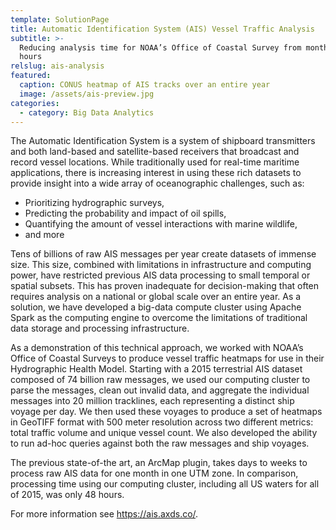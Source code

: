 ```yaml
---
template: SolutionPage
title: Automatic Identification System (AIS) Vessel Traffic Analysis
subtitle: >-
  Reducing analysis time for NOAA’s Office of Coastal Survey from months to
  hours
relslug: ais-analysis
featured:
  caption: CONUS heatmap of AIS tracks over an entire year
  image: /assets/ais-preview.jpg
categories:
  - category: Big Data Analytics
---
```

The Automatic Identification System is a system of shipboard transmitters and both land-based and satellite-based receivers that broadcast and record vessel locations. While traditionally used for real-time maritime applications, there is increasing interest in using these rich datasets to provide insight into a wide array of oceanographic challenges, such as:

* Prioritizing hydrographic surveys,
* Predicting the probability and impact of oil spills, 
* Quantifying the amount of vessel interactions with marine wildlife,
* and more

Tens of billions of raw AIS messages per year create datasets of immense size. This size, combined with limitations in infrastructure and computing power, have restricted previous AIS data processing to small temporal or spatial subsets. This has proven inadequate for decision-making that often requires analysis on a national or global scale over an entire year. As a solution, we have developed a big-data compute cluster using Apache Spark as the computing engine to overcome the limitations of traditional data storage and processing infrastructure.

As a demonstration of this technical approach, we worked with NOAA’s Office of Coastal Surveys to produce vessel traffic heatmaps for use in their Hydrographic Health Model. Starting with a 2015 terrestrial AIS dataset composed of 74 billion raw messages, we used our computing cluster to parse the messages, clean out invalid data, and aggregate the individual messages into 20 million tracklines, each representing a distinct ship voyage per day. We then used these voyages to produce a set of heatmaps in GeoTIFF format with 500 meter resolution across two different metrics: total traffic volume and unique vessel count. We also developed the ability to run ad-hoc queries against both the raw messages and ship voyages.

The previous state-of-the art, an ArcMap plugin, takes days to weeks to process raw AIS data for one month in one UTM zone. In comparison, processing time using our computing cluster, including all US waters for all of 2015, was only 48 hours.

For more information see https://ais.axds.co/.
